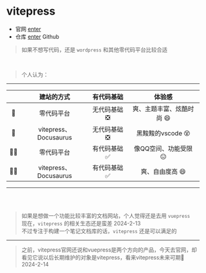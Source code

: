 # vitepress

- 官网  [enter](https://vitepress.dev/zh/guide/getting-started)
- 仓库  [enter](https://github.com/vuejs/vitepress) <Badge type='info'>Github</Badge>
> 如果不想写代码，还是 `wordpress` 和其他零代码平台比较合适 

<br>

> 个人认为：

---

|    | 建站的方式 | 有代码基础 | 体验感 |
|:----:|:-----:|:-----:|:-----:|
|:man:| 零代码平台 |  无代码基础 :negative_squared_cross_mark: | 爽、主题丰富、炫酷时尚  :smile:      |
|:man:| vitepress、Docusaurus |无代码基础 :negative_squared_cross_mark:| 黑黢黢的vscode    :dizzy_face:   |
|:bald_man:| 零代码平台 |  有代码基础 :white_check_mark:| 像QQ空间、功能受限  :expressionless: |
|:bald_man:|  vitepress、Docusaurus | 有代码基础 :white_check_mark: | 爽、自由度高   :smile:   | 

---

<br>

<br>

> 如果是想做一个功能比较丰富的文档网站，个人觉得还是去用 `vuepress`  
> 现在，`vitepress` 的相关生态还是蛮差 <Badge type='info'>2024-2-13</Badge>  
> 不过专注于构建一个笔记文档库的话，`vitepress` 还是可以满足的

---

> 之前，vitepress官网还说和vuepress是两个方向的产品，今天去官网，却看见它说以后长期维护的对象是vitepress，看来vitepress未来可期:star2: <Badge type='info'>2024-2-14</Badge>


